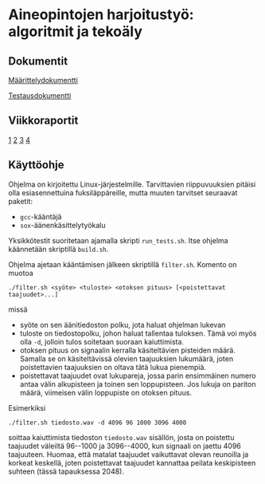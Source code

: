 Aineopintojen harjoitustyö: algoritmit ja tekoäly
=================================================

Dokumentit
----------

[Määrittelydokumentti](doc/maarittely.pdf)

[Testausdokumentti](doc/testaus.md)

Viikkoraportit
--------------

[1](doc/viikkoraportti_1.pdf)
[2](doc/viikkoraportti_2.pdf)
[3](doc/viikkoraportti_3.pdf)
[4](doc/viikkoraportti_4.pdf)

Käyttöohje
----------

Ohjelma on kirjoitettu Linux-järjestelmille. Tarvittavien riippuvuuksien pitäisi
olla esiasennettuina fuksiläppäreille, mutta muuten tarvitset seuraavat paketit:

* `gcc`-kääntäjä
* `sox`-äänenkäsittelytyökalu

Yksikkötestit suoritetaan ajamalla skripti `run_tests.sh`. Itse ohjelma
käännetään skriptillä `build.sh`.

Ohjelma ajetaan kääntämisen jälkeen skriptillä `filter.sh`. Komento on muotoa

	./filter.sh <syöte> <tuloste> <otoksen pituus> [<poistettavat taajuudet>...]

missä

* syöte on sen äänitiedoston polku, jota haluat ohjelman lukevan
* tuloste on tiedostopolku, johon haluat tallentaa tuloksen. Tämä voi myös olla
  `-d`, jolloin tulos soitetaan suoraan kaiuttimista.
* otoksen pituus on signaalin kerralla käsiteltävien pisteiden määrä. Samalla
  se on käsiteltävissä olevien taajuuksien lukumäärä, joten poistettavien
  taajuuksien on oltava tätä lukua pienempiä.
* poistettavat taajuudet ovat lukupareja, jossa parin ensimmäinen numero antaa
  välin alkupisteen ja toinen sen loppupisteen. Jos lukuja on pariton määrä,
  viimeisen välin loppupiste on otoksen pituus.

Esimerkiksi

	./filter.sh tiedosto.wav -d 4096 96 1000 3096 4000

soittaa kaiuttimista tiedoston `tiedosto.wav` sisällön, josta on poistettu
taajuudet väleiltä 96--1000 ja 3096--4000, kun signaali on jaettu 4096
taajuuteen. Huomaa, että matalat taajuudet vaikuttavat olevan reunoilla ja
korkeat keskellä, joten poistettavat taajuudet kannattaa peilata keskipisteen
suhteen (tässä tapauksessa 2048).
